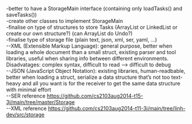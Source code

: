 -better to have a StorageMain interface (containing only loadTasks() and saveTasks())<br>
-create other classes to implement StorageMain<br>
-finalise on type of structures to store Tasks (ArrayList or LinkedList or create our own structure?) (can ArrayList do Undo?)<br>
-finalise type of storage file (plain text, json, xml, ser, yaml, ...)<br>
--XML (Extensible Markup Language): general purpose, better when loading a whole document than a small struct, existing parser and tool libraries, useful when sharing info between different environments. Disadvatages: complex syntax, difficult to read --> difficult to debug<br>
--JSON (JavaScript Object Notation): existing libraries, human-readbable, better when loading a struct, serialize a data structure that’s not too text-heavy and all you want is for the receiver to get the same data structure with minimal effort<br>
--SER reference https://github.com/cs2103aug2014-t15-3j/main/tree/master/Storage <br>
--XML reference https://github.com/cs2103aug2014-t11-3j/main/tree/linh-dev/src/storage <br>
